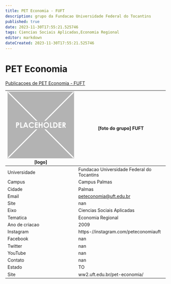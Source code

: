 ```yaml
---
title: PET Economia - FUFT
description: grupo da Fundacao Universidade Federal do Tocantins
published: true
date: 2023-11-30T17:55:21.525746
tags: Ciencias Sociais Aplicadas,Economia Regional
editor: markdown
dateCreated: 2023-11-30T17:55:21.525746
---
```


# PET Economia

[Publicacoes de PET Economia - FUFT](/atividade/260PETEconomiaFUFT/feed.md)

| ![placeholder.png](/placeholder.png) [logo] | [foto do grupo] FUFT         |
| ------------------------------------------- | ------------------------------------------------- |
| Universidade                                | Fundacao Universidade Federal do Tocantins      |
| Campus                                      | Campus Palmas            |
| Cidade                                      | Palmas             |
| Email                                       | peteconomia@uft.edu.br             |
| Site                                        | nan              |
| Eixo                                        | Ciencias Sociais Aplicadas              |
| Tematica                                    | Economia Regional          |
| Ano de criacao                              | 2009        |
| Instagram                                   | https-//instagram.com/peteconomiauft         |
| Facebook                                    | nan          |
| Twitter                                     | nan           |
| YouTube                                     | nan           |
| Contato                                     | nan         |
| Estado                                      |  TO            |
| Site                                        | ww2.uft.edu.br/pet-economia/ |
